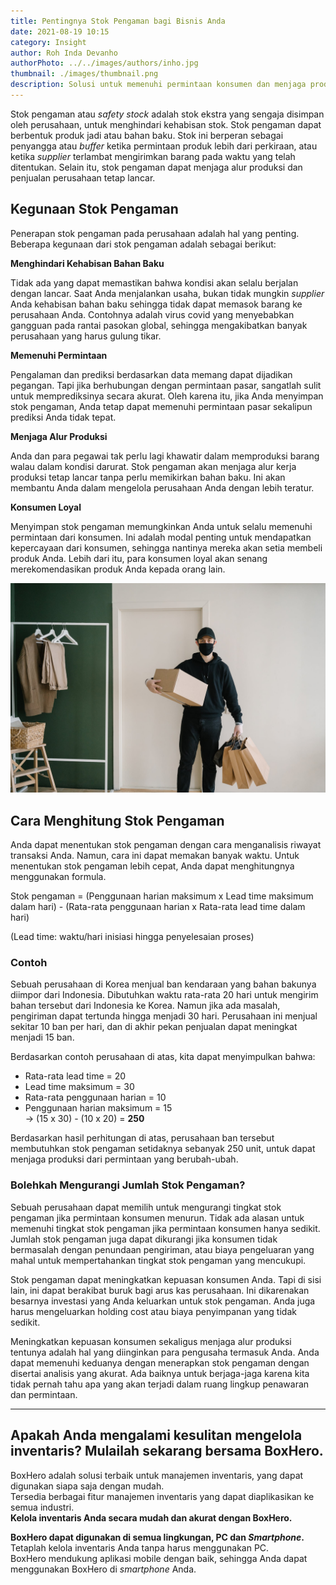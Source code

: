 ```yaml
---
title: Pentingnya Stok Pengaman bagi Bisnis Anda
date: 2021-08-19 10:15
category: Insight
author: Roh Inda Devanho
authorPhoto: ../../images/authors/inho.jpg
thumbnail: ./images/thumbnail.png
description: Solusi untuk memenuhi permintaan konsumen dan menjaga produksi tetap lancar.
---
```


Stok pengaman atau *safety stock* adalah stok ekstra yang sengaja disimpan oleh perusahaan, untuk menghindari kehabisan stok. Stok pengaman dapat berbentuk produk jadi atau bahan baku. Stok ini berperan sebagai penyangga atau *buffer* ketika permintaan produk lebih dari perkiraan, atau ketika *supplier* terlambat mengirimkan barang pada waktu yang telah ditentukan. Selain itu, stok pengaman dapat menjaga alur produksi dan penjualan perusahaan tetap lancar.

## Kegunaan Stok Pengaman

Penerapan stok pengaman pada perusahaan adalah hal yang penting. Beberapa kegunaan dari stok pengaman adalah sebagai berikut:

**Menghindari Kehabisan Bahan Baku**

Tidak ada yang dapat memastikan bahwa kondisi akan selalu berjalan dengan lancar. Saat Anda menjalankan usaha, bukan tidak mungkin *supplier* Anda kehabisan bahan baku sehingga tidak dapat memasok barang ke perusahaan Anda. Contohnya adalah virus covid yang menyebabkan gangguan pada rantai pasokan global, sehingga mengakibatkan banyak perusahaan yang harus gulung tikar.

**Memenuhi Permintaan**

Pengalaman dan prediksi berdasarkan data memang dapat dijadikan pegangan. Tapi jika berhubungan dengan permintaan pasar, sangatlah sulit untuk memprediksinya secara akurat. Oleh karena itu, jika Anda menyimpan stok pengaman, Anda tetap dapat memenuhi permintaan pasar sekalipun prediksi Anda tidak tepat.

**Menjaga Alur Produksi**

Anda dan para pegawai tak perlu lagi khawatir dalam memproduksi barang walau dalam kondisi darurat. Stok pengaman akan menjaga alur kerja produksi tetap lancar tanpa perlu memikirkan bahan baku. Ini akan membantu Anda dalam mengelola perusahaan Anda dengan lebih teratur.

**Konsumen Loyal**

Menyimpan stok pengaman memungkinkan Anda untuk selalu memenuhi permintaan dari konsumen. Ini adalah modal penting untuk mendapatkan kepercayaan dari konsumen, sehingga nantinya mereka akan setia membeli produk Anda. Lebih dari itu, para konsumen loyal akan senang merekomendasikan produk Anda kepada orang lain.

![Formula stok pengaman](./images/1.png)

## Cara Menghitung Stok Pengaman

Anda dapat menentukan stok pengaman dengan cara menganalisis riwayat transaksi Anda. Namun, cara ini dapat memakan banyak waktu. Untuk menentukan stok pengaman lebih cepat, Anda dapat menghitungnya menggunakan formula.

<tip-box>

Stok pengaman = (Penggunaan harian maksimum x Lead time maksimum dalam hari) - (Rata-rata penggunaan harian x Rata-rata lead time dalam hari)

</tip-box>

(Lead time: waktu/hari inisiasi hingga penyelesaian proses)

### Contoh

Sebuah perusahaan di Korea menjual ban kendaraan yang bahan bakunya diimpor dari Indonesia. Dibutuhkan waktu rata-rata 20 hari untuk mengirim bahan tersebut dari Indonesia ke Korea. Namun jika ada masalah, pengiriman dapat tertunda hingga menjadi 30 hari. Perusahaan ini menjual sekitar 10 ban per hari, dan di akhir pekan penjualan dapat meningkat menjadi 15 ban.

Berdasarkan contoh perusahaan di atas, kita dapat menyimpulkan bahwa:

<tip-box>

- Rata-rata lead time = 20
- Lead time maksimum = 30
- Rata-rata penggunaan harian = 10
- Penggunaan harian maksimum = 15<br/>
-> (15 x 30) - (10 x 20) = **250**

</tip-box>

Berdasarkan hasil perhitungan di atas, perusahaan ban tersebut membutuhkan stok pengaman setidaknya sebanyak 250 unit, untuk dapat menjaga produksi dari permintaan yang berubah-ubah.

### Bolehkah Mengurangi Jumlah Stok Pengaman?

Sebuah perusahaan dapat memilih untuk mengurangi tingkat stok pengaman jika permintaan konsumen menurun. Tidak ada alasan untuk memenuhi tingkat stok pengaman jika permintaan konsumen hanya sedikit. Jumlah stok pengaman juga dapat dikurangi jika konsumen tidak bermasalah dengan penundaan pengiriman, atau biaya pengeluaran yang mahal untuk mempertahankan tingkat stok pengaman yang mencukupi.

Stok pengaman dapat meningkatkan kepuasan konsumen Anda. Tapi di sisi lain, ini dapat berakibat buruk bagi arus kas perusahaan. Ini dikarenakan besarnya investasi yang Anda keluarkan untuk stok pengaman. Anda juga harus mengeluarkan holding cost atau biaya penyimpanan yang tidak sedikit.

Meningkatkan kepuasan konsumen sekaligus menjaga alur produksi tentunya adalah hal yang diinginkan para pengusaha termasuk Anda. Anda dapat memenuhi keduanya dengan menerapkan stok pengaman dengan disertai analisis yang akurat. Ada baiknya untuk berjaga-jaga karena kita tidak pernah tahu apa yang akan terjadi dalam ruang lingkup penawaran dan permintaan.

---

## Apakah Anda mengalami kesulitan mengelola inventaris? Mulailah sekarang bersama BoxHero.

BoxHero adalah solusi terbaik untuk manajemen inventaris, yang dapat digunakan siapa saja dengan mudah.<br/>
Tersedia berbagai fitur manajemen inventaris yang dapat diaplikasikan ke semua industri.<br/>
**Kelola inventaris Anda secara mudah dan akurat dengan BoxHero.**

<tip-box>

**BoxHero dapat digunakan di semua lingkungan, PC dan *Smartphone*.**<br/>
Tetaplah kelola inventaris Anda tanpa harus menggunakan PC.<br/>
BoxHero mendukung aplikasi mobile dengan baik, sehingga Anda dapat menggunakan BoxHero di *smartphone* Anda.

</tip-box>
